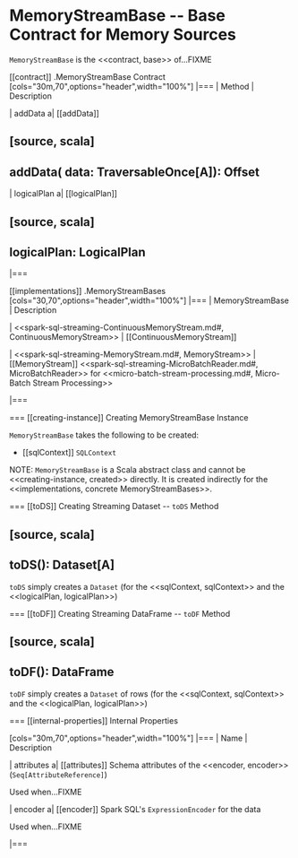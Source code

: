 # MemoryStreamBase -- Base Contract for Memory Sources

`MemoryStreamBase` is the <<contract, base>> of...FIXME

[[contract]]
.MemoryStreamBase Contract
[cols="30m,70",options="header",width="100%"]
|===
| Method
| Description

| addData
a| [[addData]]

[source, scala]
----
addData(
  data: TraversableOnce[A]): Offset
----

| logicalPlan
a| [[logicalPlan]]

[source, scala]
----
logicalPlan: LogicalPlan
----

|===

[[implementations]]
.MemoryStreamBases
[cols="30,70",options="header",width="100%"]
|===
| MemoryStreamBase
| Description

| <<spark-sql-streaming-ContinuousMemoryStream.md#, ContinuousMemoryStream>>
| [[ContinuousMemoryStream]]

| <<spark-sql-streaming-MemoryStream.md#, MemoryStream>>
| [[MemoryStream]] <<spark-sql-streaming-MicroBatchReader.md#, MicroBatchReader>> for <<micro-batch-stream-processing.md#, Micro-Batch Stream Processing>>

|===

=== [[creating-instance]] Creating MemoryStreamBase Instance

`MemoryStreamBase` takes the following to be created:

* [[sqlContext]] `SQLContext`

NOTE: `MemoryStreamBase` is a Scala abstract class and cannot be <<creating-instance, created>> directly. It is created indirectly for the <<implementations, concrete MemoryStreamBases>>.

=== [[toDS]] Creating Streaming Dataset -- `toDS` Method

[source, scala]
----
toDS(): Dataset[A]
----

`toDS` simply creates a `Dataset` (for the <<sqlContext, sqlContext>> and the <<logicalPlan, logicalPlan>>)

=== [[toDF]] Creating Streaming DataFrame -- `toDF` Method

[source, scala]
----
toDF(): DataFrame
----

`toDF` simply creates a `Dataset` of rows (for the <<sqlContext, sqlContext>> and the <<logicalPlan, logicalPlan>>)

=== [[internal-properties]] Internal Properties

[cols="30m,70",options="header",width="100%"]
|===
| Name
| Description

| attributes
a| [[attributes]] Schema attributes of the <<encoder, encoder>> (`Seq[AttributeReference]`)

Used when...FIXME

| encoder
a| [[encoder]] Spark SQL's `ExpressionEncoder` for the data

Used when...FIXME

|===
